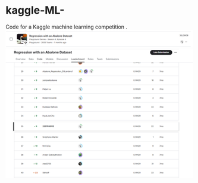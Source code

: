 # kaggle-ML-
Code for a Kaggle machine learning competition .
![image](https://github.com/2207030112/kaggle-ML-/blob/main/screenshots/rank%20.png)
![image](https://github.com/2207030112/kaggle-ML-/blob/main/screenshots/score.png)
